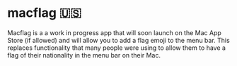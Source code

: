 # macflag 🇺🇸

Macflag is a a work in progress app that will soon launch on the Mac App Store (if allowed) and will allow you to add a flag emoji to the menu bar. This replaces functionality that many people were using to allow them to have a flag of their nationality in the menu bar on their Mac.


